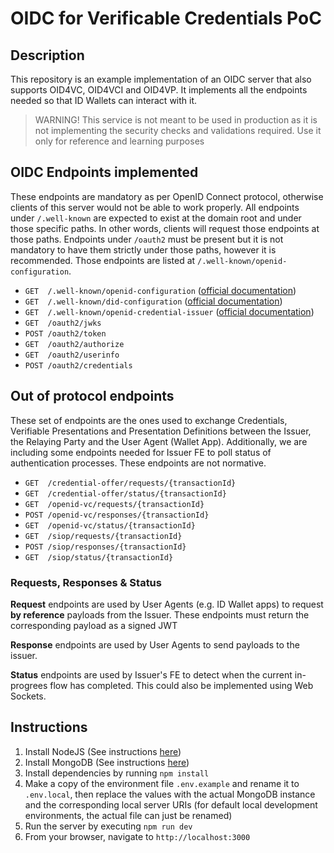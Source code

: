 # OIDC for Verificable Credentials PoC

## Description

This repository is an example implementation of an OIDC server that also supports OID4VC, OID4VCI and OID4VP.
It implements all the endpoints needed so that ID Wallets can interact with it.

>WARNING!
>This service is not meant to be used in production as it is not implementing the security checks and validations required.
>Use it only for reference and learning purposes

## OIDC Endpoints implemented

These endpoints are mandatory as per OpenID Connect protocol, otherwise clients of this server would not be able to work properly.
All endpoints under `/.well-known` are expected to exist at the domain root and under those specific paths. In other words, clients will request those endpoints at those paths.
Endpoints under `/oauth2` must be present but it is not mandatory to have them strictly under those paths, however it is recommended. Those endpoints are listed at `/.well-known/openid-configuration`.

- `GET  /.well-known/openid-configuration` ([official documentation](https://openid.net/specs/openid-connect-discovery-1_0.html))
- `GET  /.well-known/did-configuration` ([official documentation](https://identity.foundation/.well-known/resources/did-configuration))
- `GET  /.well-known/openid-credential-issuer` ([official documentation](https://openid.net/specs/openid-4-verifiable-credential-issuance-1_0.html#name-credential-issuer-metadata-))
- `GET  /oauth2/jwks`
- `POST /oauth2/token`
- `GET  /oauth2/authorize`
- `GET  /oauth2/userinfo`
- `POST /oauth2/credentials`

## Out of protocol endpoints

These set of endpoints are the ones used to exchange Credentials, Verifiable Presentations and Presentation Definitions between the Issuer, the Relaying Party and the User Agent (Wallet App). Additionally, we are including some endpoints needed for Issuer FE to poll status of authentication processes. These endpoints are not normative.

- `GET  /credential-offer/requests/{transactionId}`
- `GET  /credential-offer/status/{transactionId}`
- `GET  /openid-vc/requests/{transactionId}`
- `POST /openid-vc/responses/{transactionId}`
- `GET  /openid-vc/status/{transactionId}`
- `GET  /siop/requests/{transactionId}`
- `POST /siop/responses/{transactionId}`
- `GET  /siop/status/{transactionId}`

### Requests, Responses & Status

**Request** endpoints are used by User Agents (e.g. ID Wallet apps) to request __by reference__ payloads from the Issuer. These endpoints must return the corresponding payload as a signed JWT

**Response** endpoints are used by User Agents to send payloads to the issuer.

**Status** endpoints are used by Issuer's FE to detect when the current in-progrees flow has completed. This could also be implemented using Web Sockets.

## Instructions

1. Install NodeJS (See instructions [here](https://nodejs.org/en/download))
2. Install MongoDB (See instructions [here](https://www.mongodb.com/docs/manual/tutorial/install-mongodb-on-os-x/))
3. Install dependencies by running `npm install`
4. Make a copy of the environment file `.env.example` and rename it to `.env.local`, then replace the values with the actual MongoDB instance and the corresponding local server URIs (for default local development environments, the actual file can just be renamed)
5. Run the server by executing `npm run dev`
6. From your browser, navigate to `http://localhost:3000`
